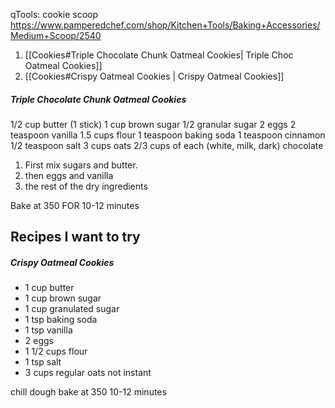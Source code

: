 qTools: 
cookie scoop
https://www.pamperedchef.com/shop/Kitchen+Tools/Baking+Accessories/Medium+Scoop/2540

1. [[Cookies#Triple Chocolate Chunk Oatmeal Cookies| Triple Choc Oatmeal Cookies]]
2. [[Cookies#Crispy Oatmeal Cookies | Crispy Oatmeal Cookies]]

##### Triple Chocolate Chunk Oatmeal Cookies

$1/2$ cup butter (1 stick)
1 cup brown sugar
$1/2$ granular sugar
2 eggs
2 teaspoon vanilla
1.5 cups flour
1 teaspoon baking soda
1 teaspoon cinnamon 
$1/2$ teaspoon salt
3 cups oats
2/3 cups of each (white, milk, dark) chocolate

1. First mix sugars and butter.
2. then eggs and vanilla
3. the rest of the dry ingredients


Bake at 350 FOR 10-12 minutes

## Recipes I want to try

##### Crispy Oatmeal Cookies
- 1 cup butter
- 1 cup brown sugar
- 1 cup granulated sugar
- 1 tsp baking soda
- 1 tsp vanilla
- 2 eggs
- 1 1/2 cups flour
- 1 tsp salt
- 3 cups regular oats not instant

chill dough
bake at 350 10-12 minutes
